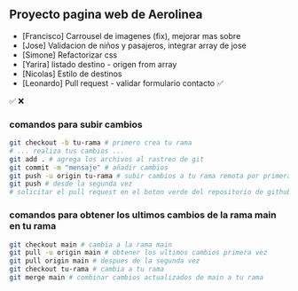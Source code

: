 ## Proyecto pagina web de Aerolinea

- [Francisco]            Carrousel de imagenes (fix), mejorar mas sobre
- [Jose]                 Validacion de niños y pasajeros, integrar array de jose
- [Simone]               Refactorizar css
- [Yarira]               listado destino - origen from array
- [Nicolas]              Estilo de destinos
- [Leonardo]             Pull request -  validar formulario contacto :white_check_mark:

:white_check_mark:
:x:

### comandos para subir cambios
```bash
git checkout -b tu-rama # primero crea tu rama
# ... realiza tus cambios ...
git add . # agrega los archivos al rastreo de git
git commit -m "mensaje" # añadir cambios
git push -u origin tu-rama # subir cambios a tu rama remota por primera vez
git push # desde la segunda vez
# solicitar el pull request en el boton verde del repositorio de github
```

### comandos para obtener los ultimos cambios de la rama main en tu rama
```bash
git checkout main # cambia a la rama main
git pull -u origin main # obtener los ultimos cambios primera vez
git pull origin main # despues de la segunda vez
git checkout tu-rama # cambia a tu rama
git merge main # combinar cambios actualizados de main a tu rama
```